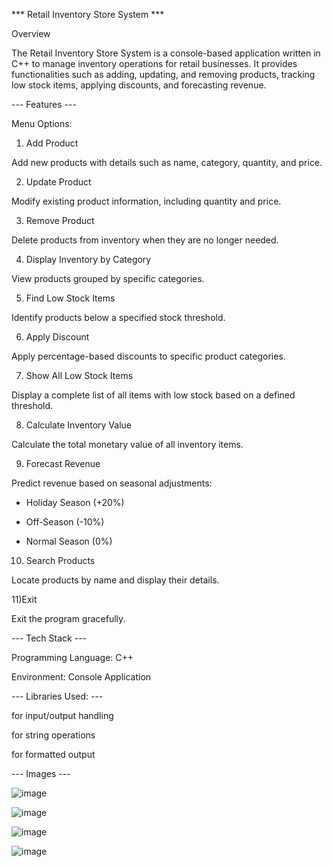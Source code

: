 *** Retail Inventory Store System ***

Overview

The Retail Inventory Store System is a console-based application written in C++ to manage inventory operations for retail businesses. It provides functionalities such as adding, updating, and removing products, tracking low stock items, applying discounts, and forecasting revenue.

--- Features ---

Menu Options:

1) Add Product

Add new products with details such as name, category, quantity, and price.

2) Update Product

Modify existing product information, including quantity and price.

3) Remove Product
   
Delete products from inventory when they are no longer needed.

4) Display Inventory by Category
   
View products grouped by specific categories.

5) Find Low Stock Items
   
Identify products below a specified stock threshold.

6) Apply Discount
   
Apply percentage-based discounts to specific product categories.

7) Show All Low Stock Items
   
Display a complete list of all items with low stock based on a defined threshold.

8) Calculate Inventory Value
   
Calculate the total monetary value of all inventory items.

9) Forecast Revenue
    
Predict revenue based on seasonal adjustments:

* Holiday Season (+20%)

* Off-Season (-10%)

* Normal Season (0%)

10) Search Products
    
Locate products by name and display their details.

11)Exit

Exit the program gracefully.

--- Tech Stack ---

Programming Language: C++

Environment: Console Application


--- Libraries Used: ---

<iostream> for input/output handling

<string> for string operations

<iomanip> for formatted output

--- Images ---

![image](https://github.com/user-attachments/assets/fd8330db-2888-4160-8372-4f9f706f7cda)


![image](https://github.com/user-attachments/assets/5bd01a59-c92d-4abf-9c3a-9939588dbdf4)


![image](https://github.com/user-attachments/assets/70be325c-b1dd-42aa-9582-227bb9e5eb0a)


![image](https://github.com/user-attachments/assets/549440ba-b710-4304-9086-6f67a538807a)




